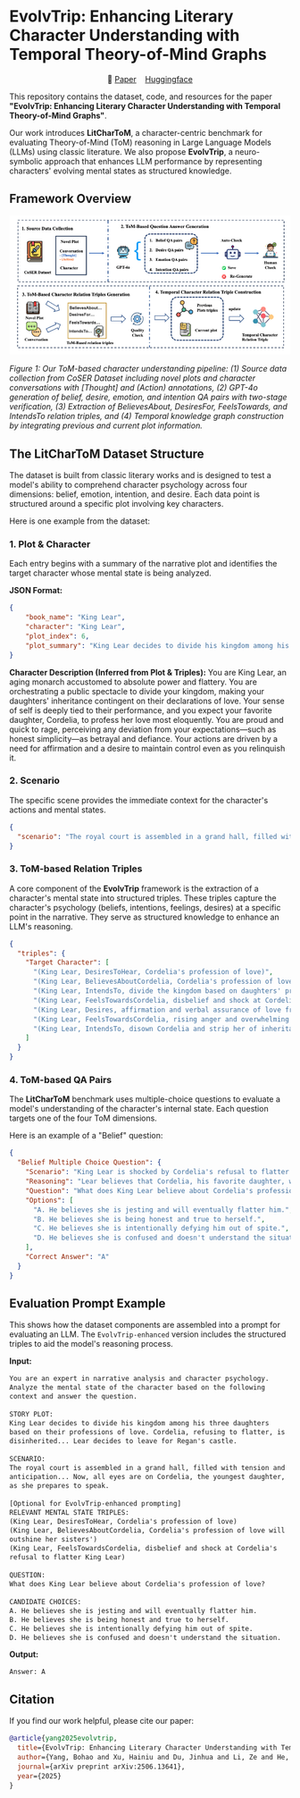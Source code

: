 

# EvolvTrip: Enhancing Literary Character Understanding with Temporal Theory-of-Mind Graphs
<p align="center">

<p>

<p align="center">
       📑 <a href="https://arxiv.org/abs/2506.13641">Paper</a> &nbsp&nbsp   <a href="https://huggingface.co/datasets/yangbh217/EvolvTrip">Huggingface</a>  </a>  
</p>

This repository contains the dataset, code, and resources for the paper **"EvolvTrip: Enhancing Literary Character Understanding with Temporal Theory-of-Mind Graphs"**.

Our work introduces **LitCharToM**, a character-centric benchmark for evaluating Theory-of-Mind (ToM) reasoning in Large Language Models (LLMs) using classic literature. We also propose **EvolvTrip**, a neuro-symbolic approach that enhances LLM performance by representing characters' evolving mental states as structured knowledge.

## Framework Overview
![Framework Overview](./assets/model.jpg)

*Figure 1: Our ToM-based character understanding pipeline: (1) Source data collection from CoSER Dataset including novel plots and character conversations with [Thought] and (Action) annotations, (2) GPT-4o generation of belief, desire, emotion, and intention QA pairs with two-stage verification, (3) Extraction of BelievesAbout, DesiresFor, FeelsTowards, and IntendsTo relation triples, and (4) Temporal knowledge graph construction by integrating previous and current plot information.*

## The LitCharToM Dataset Structure

The dataset is built from classic literary works and is designed to test a model's ability to comprehend character psychology across four dimensions: belief, emotion, intention, and desire. Each data point is structured around a specific plot involving key characters.

Here is one example from the dataset:

### 1. Plot & Character

Each entry begins with a summary of the narrative plot and identifies the target character whose mental state is being analyzed.

**JSON Format:**
```json
{
    "book_name": "King Lear",
    "character": "King Lear",
    "plot_index": 6,
    "plot_summary": "King Lear decides to divide his kingdom among his three daughters based on their professions of love. Cordelia, refusing to flatter, is disinherited. Kent is banished for defending her. Lear gives his power to Goneril and Regan, who soon begin to undermine his authority. The Fool criticizes Lear's actions, and Lear starts to realize his mistake. Goneril demands Lear reduce his retinue, leading to a heated confrontation. Lear decides to leave for Regan's castle."
}
```

**Character Description (Inferred from Plot & Triples):**
You are King Lear, an aging monarch accustomed to absolute power and flattery. You are orchestrating a public spectacle to divide your kingdom, making your daughters' inheritance contingent on their declarations of love. Your sense of self is deeply tied to their performance, and you expect your favorite daughter, Cordelia, to profess her love most eloquently. You are proud and quick to rage, perceiving any deviation from your expectations—such as honest simplicity—as betrayal and defiance. Your actions are driven by a need for affirmation and a desire to maintain control even as you relinquish it.

### 2. Scenario

The specific scene provides the immediate context for the character's actions and mental states.

```json
{
  "scenario": "The royal court is assembled in a grand hall, filled with tension and anticipation. Ornate tapestries and gilded decorations surround the throne where King Lear sits, preparing to divide his kingdom. Goneril and Regan have already delivered their exaggerated declarations of love, receiving large portions of the kingdom. Now, all eyes are on Cordelia, the youngest daughter, as she prepares to speak. The atmosphere is charged with expectation, silence hanging heavy as courtiers watch the pivotal moment that will determine the future of the kingdom."
}
```

### 3. ToM-based Relation Triples

A core component of the **EvolvTrip** framework is the extraction of a character's mental state into structured triples. These triples capture the character's psychology (beliefs, intentions, feelings, desires) at a specific point in the narrative. They serve as structured knowledge to enhance an LLM's reasoning.

```json
{
  "triples": {
    "Target Character": [
      "(King Lear, DesiresToHear, Cordelia's profession of love)",
      "(King Lear, BelievesAboutCordelia, Cordelia's profession of love will outshine her sisters')",
      "(King Lear, IntendsTo, divide the kingdom based on daughters' professions of love)",
      "(King Lear, FeelsTowardsCordelia, disbelief and shock at Cordelia's refusal to flatter King Lear)",
      "(King Lear, Desires, affirmation and verbal assurance of love from Cordelia)",
      "(King Lear, FeelsTowardsCordelia, rising anger and overwhelming rage due to perceived betrayal)",
      "(King Lear, IntendsTo, disown Cordelia and strip her of inheritance due to her refusal to flatter King Lear)"
    ]
  }
}
```

### 4. ToM-based QA Pairs

The **LitCharToM** benchmark uses multiple-choice questions to evaluate a model's understanding of the character's internal state. Each question targets one of the four ToM dimensions.

Here is an example of a "Belief" question:
```json
{
  "Belief Multiple Choice Question": {
    "Scenario": "King Lear is shocked by Cordelia's refusal to flatter him.",
    "Reasoning": "Lear believes that Cordelia, his favorite daughter, would express her love in a way that surpasses her sisters'. Her refusal challenges his belief about her loyalty and affection.",
    "Question": "What does King Lear believe about Cordelia's profession of love?",
    "Options": [
      "A. He believes she is jesting and will eventually flatter him.",
      "B. He believes she is being honest and true to herself.",
      "C. He believes she is intentionally defying him out of spite.",
      "D. He believes she is confused and doesn't understand the situation."
    ],
    "Correct Answer": "A"
  }
}
```

## Evaluation Prompt Example

This shows how the dataset components are assembled into a prompt for evaluating an LLM. The `EvolvTrip-enhanced` version includes the structured triples to aid the model's reasoning process.

**Input:**
```
You are an expert in narrative analysis and character psychology. Analyze the mental state of the character based on the following context and answer the question.

STORY PLOT:
King Lear decides to divide his kingdom among his three daughters based on their professions of love. Cordelia, refusing to flatter, is disinherited... Lear decides to leave for Regan's castle.

SCENARIO:
The royal court is assembled in a grand hall, filled with tension and anticipation... Now, all eyes are on Cordelia, the youngest daughter, as she prepares to speak.

[Optional for EvolvTrip-enhanced prompting]
RELEVANT MENTAL STATE TRIPLES:
(King Lear, DesiresToHear, Cordelia's profession of love)
(King Lear, BelievesAboutCordelia, Cordelia's profession of love will outshine her sisters')
(King Lear, FeelsTowardsCordelia, disbelief and shock at Cordelia's refusal to flatter King Lear)

QUESTION:
What does King Lear believe about Cordelia's profession of love?

CANDIDATE CHOICES:
A. He believes she is jesting and will eventually flatter him.
B. He believes she is being honest and true to herself.
C. He believes she is intentionally defying him out of spite.
D. He believes she is confused and doesn't understand the situation.
```

**Output:**
```
Answer: A
```

## Citation

If you find our work helpful, please cite our paper:

```bibtex
@article{yang2025evolvtrip,
  title={EvolvTrip: Enhancing Literary Character Understanding with Temporal Theory-of-Mind Graphs},
  author={Yang, Bohao and Xu, Hainiu and Du, Jinhua and Li, Ze and He, Yulan and Lin, Chenghua},
  journal={arXiv preprint arXiv:2506.13641},
  year={2025}
}
```
